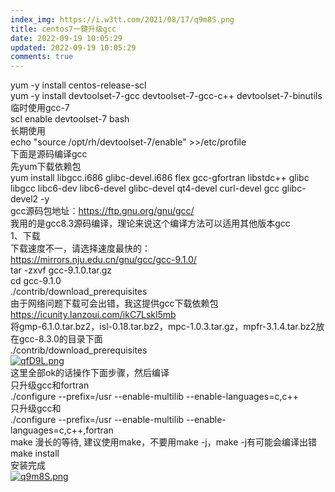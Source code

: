 ```yaml
---
index_img: https://i.w3tt.com/2021/08/17/q9m8S.png
title: centos7一键升级gcc
date: 2022-09-19 10:05:29
updated: 2022-09-19 10:05:29
comments: true
---
```

<!--StartFragment-->

yum -y install centos-release-scl\
yum -y install devtoolset-7-gcc devtoolset-7-gcc-c++ devtoolset-7-binutils\
临时使用gcc-7\
scl enable devtoolset-7 bash\
长期使用\
echo "source /opt/rh/devtoolset-7/enable" >>/etc/profile\
下面是源码编译gcc\
先yum下载依赖包\
yum install libgcc.i686 glibc-devel.i686 flex gcc-gfortran libstdc++ glibc libgcc libc6-dev libc6-devel glibc-devel qt4-devel curl-devel gcc glibc-devel2 -y\
gcc源码包地址：<https://ftp.gnu.org/gnu/gcc/>\
我用的是gcc8.3源码编译，理论来说这个编译方法可以适用其他版本gcc\
1、下载\
下载速度不一，请选择速度最快的：\
<https://mirrors.nju.edu.cn/gnu/gcc/gcc-9.1.0/>\
tar -zxvf gcc-9.1.0.tar.gz\
cd gcc-9.1.0\
./contrib/download_prerequisites\
由于网络问题下载可会出错，我这提供gcc下载依赖包<https://icunity.lanzoui.com/ikC7Lskl5mb>\
将gmp-6.1.0.tar.bz2，isl-0.18.tar.bz2，mpc-1.0.3.tar.gz，mpfr-3.1.4.tar.bz2放在gcc-8.3.0的目录下面\
./contrib/download_prerequisites\
[![qfD9L.png](https://i.w3tt.com/2021/08/13/qfD9L.png "qfD9L.png")](https://i.w3tt.com/2021/08/13/qfD9L.png)\
这里全部ok的话操作下面步骤，然后编译\
只升级gcc和fortran\
./configure --prefix=/usr --enable-multilib --enable-languages=c,c++\
只升级gcc和\
./configure --prefix=/usr --enable-multilib --enable-languages=c,c++,fortran\
make 漫长的等待, 建议使用make，不要用make -j，make -j有可能会编译出错\
make install\
安装完成\
[![q9m8S.png](https://i.w3tt.com/2021/08/17/q9m8S.png "q9m8S.png")](https://i.w3tt.com/2021/08/17/q9m8S.png)

<!--EndFragment-->
